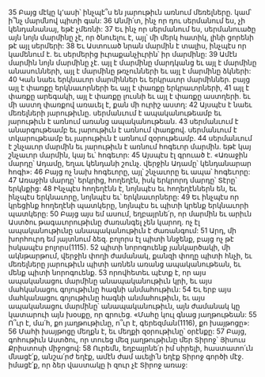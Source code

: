 35 Բայց մէկը կ՚ասի՝ ինչպէ՞ս են յարութիւն առնում մեռելները. կամ՝ ի՞նչ մարմնով պիտի գան: 36 Անմի՛տ, ինչ որ դու սերմանում ես, չի կենդանանայ, եթէ չմեռնի: 37 Եւ ինչ որ սերմանում ես, սերմանուածը այն նոյն մարմինը չէ, որ ծնուելու է, այլ՝ մի մերկ հատիկ, լինի ցորենի թէ այլ սերմերի: 38 Եւ Աստուած նրան մարմին է տալիս, ինչպէս որ կամենում է. եւ սերմերից իւրաքանչիւրին՝ իր մարմինը: 39 Ամէն մարմին նոյն մարմինը չէ. այլ է մարմինը մարդկանց եւ այլ է մարմինը անասունների, այլ է մարմինը թռչունների եւ այլ է մարմինը ձկների: 40 Կան նաեւ երկնաւոր մարմիններ եւ երկրաւոր մարմիններ. բայց այլ է փառքը երկնաւորների եւ այլ է փառքը երկրաւորների, 41 այլ է փառքը արեգակի, այլ է փառքը լուսնի եւ այլ է փառքը աստղերի. եւ մի աստղ փառքով առաւել է, քան մի ուրիշ աստղ: 42 Այսպէս է նաեւ մեռելների յարութիւնը. սերմանւում է ապականութեամբ եւ յարութիւն է առնում առանց ապականութեան. 43 սերմանւում է անարգութեամբ եւ յարութիւն է առնում փառքով. սերմանւում է տկարութեամբ եւ յարութիւն է առնում զօրութեամբ. 44 սերմանւում է շնչաւոր մարմին եւ յարութիւն է առնում հոգեւոր մարմին. եթէ կայ շնչաւոր մարմին, կայ եւ՝ հոգեւոր: 45 Այսպէս էլ գրուած է. «Առաջին մարդը՝ Ադամը, եղաւ կենդանի շունչ. վերջին Ադամը՝ կենդանարար հոգի»: 46 Բայց ոչ նախ հոգեւորը, այլ՝ շնչաւորը եւ ապա՝ հոգեւորը: 47 Առաջին մարդը՝ երկրից, հողեղէն, իսկ երկրորդ մարդը՝ Տէրը՝ երկնքից: 48 Ինչպէս հողեղէնն է, նոյնպէս եւ հողեղէններն են, եւ ինչպէս երկնաւորը, նոյնպէս եւ՝ երկնաւորները: 49 Եւ ինչպէս որ կրեցինք հողեղէնի պատկերը, նոյնպէս եւ պիտի կրենք երկնաւորի պատկերը:
50 Բայց այս եմ ասում, եղբայրնե՛ր, որ մարմին եւ արիւն Աստծու թագաւորութիւնը ժառանգել չեն կարող. ոչ էլ ապականութիւնը անապականութիւն է ժառանգում:
51 Արդ, մի խորհուրդ եմ յայտնում ձեզ. բոլորս էլ պիտի ննջենք, բայց ոչ թէ իսկապէս բոլորս(1115). 52 պիտի նորոգուենք յանկարծակի, մի ակնթարթում, վերջին փողի ժամանակ, քանզի փողը պիտի հնչի, եւ մեռելները յարութիւն պիտի առնեն առանց ապականութեան, եւ մենք պիտի նորոգուենք. 53 որովհետեւ պէտք է, որ այս ապականացու մարմինը անապականութիւն կրի, եւ այս մահկանացու գոյութիւնը հագնի անմահութիւն:
54 Եւ երբ այս մահկանացու գոյութիւնը հագնի անմահութիւն, եւ այս ապականացու մարմինը՝ անապականութիւն, այն ժամանակ կը կատարուի այն խօսքը, որ գրուեց.
«Մահը կուլ գնաց յաղթութեան:
55 Ո՞ւր է, մա՛հ, քո յաղթութիւնը,
ո՞ւր է, գերեզման(1116), քո խայթոցը»:
56 Մահի խայթոցը մեղքն է, եւ մեղքի զօրութիւնը՝ օրէնքը: 57 Բայց, գոհութիւն Աստծու, որ տուեց մեզ յաղթութիւնը մեր Տիրոջ՝ Յիսուս Քրիստոսի միջոցով:
58 Ուրեմն, եղբայրնե՛ր իմ սիրելի, հաստատո՛ւն մնացէ՛ք, անշա՛րժ եղէք, ամէն ժամ աւելի՛ն եղէք Տիրոջ գործի մէջ. իմացէ՛ք, որ ձեր վաստակը ի զուր չէ Տիրոջ առաջ:
